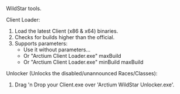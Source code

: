WildStar tools.

Client Loader:<br />
1. Load the latest Client (x86 & x64) binaries.<br />
2. Checks for builds higher than the official.<br />
3. Supports parameters:<br />
   - Use it without parameters...<br />
   - Or "Arctium Client Loader.exe" maxBuild<br />
   - Or "Arctium Client Loader.exe" minBuild maxBuild<br />
   
Unlocker (Unlocks the disabled/unannounced Races/Classes):<br />
1. Drag 'n Drop your Client.exe over 'Arctium WildStar Unlocker.exe'.<br />
